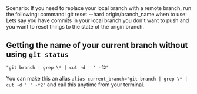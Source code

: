 ## 
Scenario: If you need to replace your local branch with a remote branch, run the following: 
command: git reset --hard origin/branch_name
when to use: Lets say you have commits in your local branch you don't want to push and you want to reset things to the state of the origin branch. 


## Getting the name of your current branch without using `git status`
```
"git branch | grep \* | cut -d ' ' -f2"

```

You can make this an alias 
`alias current_branch="git branch | grep \* | cut -d ' ' -f2"` and call this anytime from your terminal. 